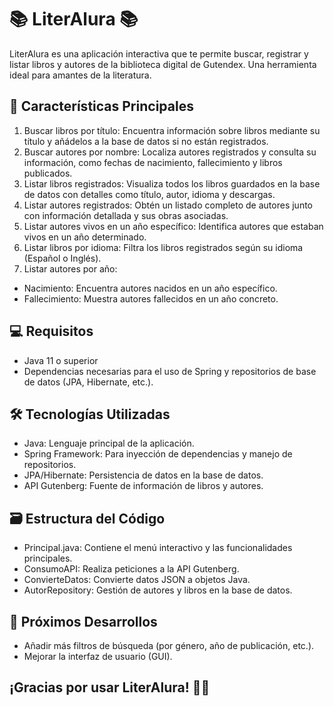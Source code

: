 # 📚 LiterAlura 📚
LiterAlura es una aplicación interactiva que te permite buscar, registrar y listar libros y autores de la biblioteca digital de Gutendex. Una herramienta ideal para amantes de la literatura.

## 🚀 Características Principales
1. Buscar libros por título:
Encuentra información sobre libros mediante su título y añádelos a la base de datos si no están registrados.
2. Buscar autores por nombre:
Localiza autores registrados y consulta su información, como fechas de nacimiento, fallecimiento y libros publicados.
3. Listar libros registrados:
Visualiza todos los libros guardados en la base de datos con detalles como título, autor, idioma y descargas.
4. Listar autores registrados:
Obtén un listado completo de autores junto con información detallada y sus obras asociadas.
5. Listar autores vivos en un año específico:
Identifica autores que estaban vivos en un año determinado.
6. Listar libros por idioma:
Filtra los libros registrados según su idioma (Español o Inglés).
7. Listar autores por año:
- Nacimiento: Encuentra autores nacidos en un año específico.
- Fallecimiento: Muestra autores fallecidos en un año concreto.

## 💻 Requisitos
- Java 11 o superior
- Dependencias necesarias para el uso de Spring y repositorios de base de datos (JPA, Hibernate, etc.).

## 🛠️ Tecnologías Utilizadas
- Java: Lenguaje principal de la aplicación.
- Spring Framework: Para inyección de dependencias y manejo de repositorios.
- JPA/Hibernate: Persistencia de datos en la base de datos.
- API Gutenberg: Fuente de información de libros y autores.

## 🗃️ Estructura del Código
- Principal.java: Contiene el menú interactivo y las funcionalidades principales.
- ConsumoAPI: Realiza peticiones a la API Gutenberg.
- ConvierteDatos: Convierte datos JSON a objetos Java.
- AutorRepository: Gestión de autores y libros en la base de datos.

## 📝 Próximos Desarrollos
- Añadir más filtros de búsqueda (por género, año de publicación, etc.).
- Mejorar la interfaz de usuario (GUI).

## ¡Gracias por usar LiterAlura! 📖✨
